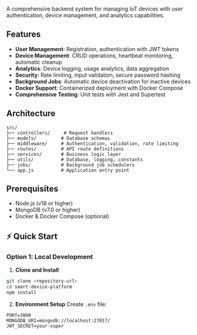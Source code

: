 

A comprehensive backend system for managing IoT devices with user authentication, device management, and analytics capabilities.

##  Features

- **User Management**: Registration, authentication with JWT tokens
- **Device Management**: CRUD operations, heartbeat monitoring, automatic cleanup
- **Analytics**: Device logging, usage analytics, data aggregation
- **Security**: Rate limiting, input validation, secure password hashing
- **Background Jobs**: Automatic device deactivation for inactive devices
- **Docker Support**: Containerized deployment with Docker Compose
- **Comprehensive Testing**: Unit tests with Jest and Supertest

##  Architecture

```
src/
├── controllers/     # Request handlers
├── models/         # Database schemas
├── middleware/     # Authentication, validation, rate limiting
├── routes/         # API route definitions
├── services/       # Business logic layer
├── utils/          # Database, logging, constants
├── jobs/           # Background job schedulers
└── app.js          # Application entry point
```

##  Prerequisites

- Node.js (v18 or higher)
- MongoDB (v7.0 or higher)
- Docker & Docker Compose (optional)

## ⚡ Quick Start

### Option 1: Local Development

1. **Clone and Install**
```bash
git clone <repository-url>
cd smart-device-platform
npm install
```

2. **Environment Setup**
Create `.env` file:
```env
PORT=3000
MONGODB_URI=mongodb://localhost:27017/
JWT_SECRET=your-super